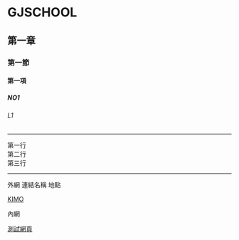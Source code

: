 # GJSCHOOL
## 第一章
### 第一節
#### 第一項
##### NO1
###### L1
<hr>
第一行<br>
第二行<br>
第三行<br>
<hr>
外網 連結名稱 地點<br>

[KIMO](http://tw.yahoo.com)

內網<br>

[測試網頁]()
